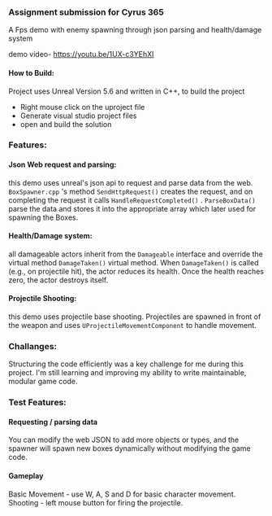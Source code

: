 ### Assignment submission for Cyrus 365

A Fps demo with enemy spawning through json parsing and health/damage system

demo video- https://youtu.be/1UX-c3YEhXI

#### How to Build:
Project uses Unreal Version 5.6 and written in C++, to build the project
- Right mouse click on the uproject file
- Generate visual studio project files
- open and build the solution


### Features:

#### Json Web request and parsing:
this demo uses unreal's json api to request and parse data from the web. `BoxSpawner.cpp` 's method `SendHttpRequest()` creates the request, and on completing the request it calls `HandleRequestCompleted()` . `ParseBoxData()` parse the data and stores it into the appropriate array which later used for spawning the Boxes.
#### Health/Damage system:
all damageable actors inherit from the `Damageable` interface and override the virtual method `DamageTaken()` virtual method. When `DamageTaken()` is called (e.g., on projectile hit), the actor reduces its health. Once the health reaches zero, the actor destroys itself.
#### Projectile Shooting:
this demo uses projectile base shooting. Projectiles are spawned in front of the weapon and uses `UProjectileMovementComponent` to handle movement.

### Challanges:
Structuring the code efficiently was a key challenge for me during this project.
I'm still learning and improving my ability to write maintainable, modular game code.

### Test Features:

#### Requesting / parsing data
You can modify the web JSON to add more objects or types, and the spawner will spawn new boxes dynamically without modifying the game code.

#### Gameplay
Basic Movement - use W, A, S and D for basic character movement.
Shooting - left mouse button for firing the projectile.